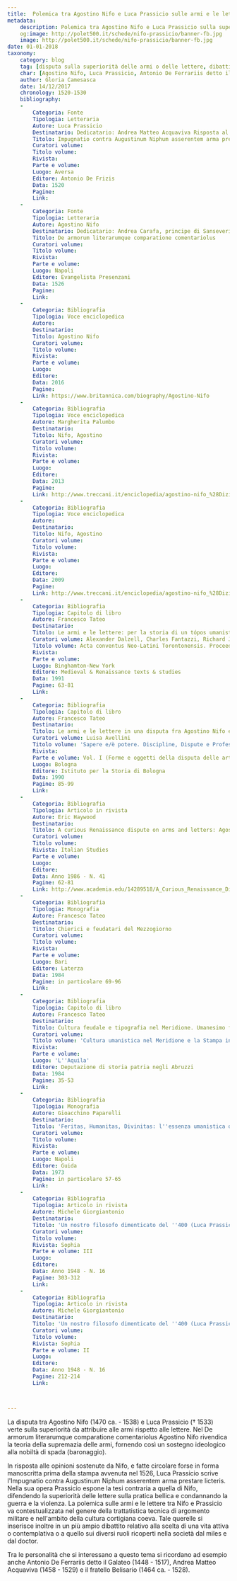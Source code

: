 ```yaml
---
title:  Polemica tra Agostino Nifo e Luca Prassicio sulle armi e le lettere
metadata:
	description: Polemica tra Agostino Nifo e Luca Prassicio sulla superiorità da attribuire alle armi o alle lettere.
	og:image: http://polet500.it/schede/nifo-prassicio/banner-fb.jpg
	image: http://polet500.it/schede/nifo-prassicio/banner-fb.jpg
date: 01-01-2018
taxonomy:
	category: blog
    tag: [disputa sulla superiorità delle armi o delle lettere, dibattito sulla predilezione per la vita attiva o per quella contemplativa]
    char: [Agostino Nifo, Luca Prassicio, Antonio De Ferrariis detto il Galateo, Andrea Matteo Acquaviva, Belisario Acquaviva]
    author: Gloria Camesasca
    date: 14/12/2017
    chronology: 1520-1530
    bibliography:
	-
	    Categoria: Fonte
	    Tipologia: Letteraria
	    Autore: Luca Prassicio
	    Destinatario: Dedicatario: Andrea Matteo Acquaviva Risposta al De armorum literarumque comparatione comentariolus di Agostino Nifo                                                          
	    Titolo: Impugnatio contra Augustinum Niphum asserentem arma prestare licteris
	    Curatori volume: 
	    Titolo volume: 
	    Rivista: 
	    Parte e volume: 
	    Luogo: Aversa
	    Editore: Antonio De Frizis
	    Data: 1520
	    Pagine: 
	    Link: 
	-
	    Categoria: Fonte
	    Tipologia: Letteraria
	    Autore: Agostino Nifo
	    Destinatario: Dedicatario: Andrea Carafa, principe di Sanseverino
	    Titolo: De armorum literarumque comparatione comentariolus
	    Curatori volume: 
	    Titolo volume: 
	    Rivista: 
	    Parte e volume: 
	    Luogo: Napoli
	    Editore: Evangelista Presenzani
	    Data: 1526
	    Pagine: 
	    Link: 
	-
	    Categoria: Bibliografia
	    Tipologia: Voce enciclopedica
	    Autore: 
	    Destinatario: 
	    Titolo: Agostino Nifo
	    Curatori volume: 
	    Titolo volume: 
	    Rivista: 
	    Parte e volume: 
	    Luogo: 
	    Editore: 
	    Data: 2016
	    Pagine: 
	    Link: https://www.britannica.com/biography/Agostino-Nifo
	-
	    Categoria: Bibliografia
	    Tipologia: Voce enciclopedica
	    Autore: Margherita Palumbo
	    Destinatario: 
	    Titolo: Nifo, Agostino
	    Curatori volume: 
	    Titolo volume: 
	    Rivista: 
	    Parte e volume: 
	    Luogo: 
	    Editore: 
	    Data: 2013
	    Pagine: 
	    Link: http://www.treccani.it/enciclopedia/agostino-nifo_%28Dizionario-Biografico%29/
	-
	    Categoria: Bibliografia
	    Tipologia: Voce enciclopedica
	    Autore: 
	    Destinatario: 
	    Titolo: Nifo, Agostino
	    Curatori volume: 
	    Titolo volume: 
	    Rivista: 
	    Parte e volume: 
	    Luogo: 
	    Editore: 
	    Data: 2009
	    Pagine: 
	    Link: http://www.treccani.it/enciclopedia/agostino-nifo_%28Dizionario-di-filosofia%29/
	-
	    Categoria: Bibliografia
	    Tipologia: Capitolo di libro
	    Autore: Francesco Tateo
	    Destinatario: 
	    Titolo: Le armi e le lettere: per la storia di un tópos umanistico
	    Curatori volume: Alexander Dalzell, Charles Fantazzi, Richard J. Schoeck
	    Titolo volume: Acta conventus Neo-Latini Torontonensis. Proceedings of the Seventh International Congress of Neo-Latin Studies (Toronto, 8/8-13/8 1988)
	    Rivista: 
	    Parte e volume: 
	    Luogo: Binghamton-New York
	    Editore: Medieval & Renaissance texts & studies
	    Data: 1991
	    Pagine: 63-81
	    Link: 
	-
	    Categoria: Bibliografia
	    Tipologia: Capitolo di libro
	    Autore: Francesco Tateo
	    Destinatario: 
	    Titolo: Le armi e le lettere in una disputa fra Agostino Nifo e Luca Prassicio
	    Curatori volume: Luisa Avellini
	    Titolo volume: 'Sapere e/è potere. Discipline, Dispute e Professioni nell''Università Medievale e Moderna. Il caso bolognese a confronto. Atti del 4° Convegno (Bologna, 13/4-15/4 1989)'
	    Rivista: 
	    Parte e volume: Vol. I (Forme e oggetti della disputa delle arti)
	    Luogo: Bologna
	    Editore: Istituto per la Storia di Bologna
	    Data: 1990
	    Pagine: 85-99
	    Link: 
	-
	    Categoria: Bibliografia
	    Tipologia: Articolo in rivista
	    Autore: Eric Haywood
	    Destinatario: 
	    Titolo: A curious Renaissance dispute on arms and letters: Agostino Nifo and Luca Prassicio
	    Curatori volume: 
	    Titolo volume: 
	    Rivista: Italian Studies
	    Parte e volume: 
	    Luogo: 
	    Editore: 
	    Data: Anno 1986 - N. 41
	    Pagine: 62-81
	    Link: http://www.academia.edu/14289518/A_Curious_Renaissance_Dispute_on_Arms_and_Letters_Agostino_Nifo_and_Luca_Prassicio
	-
	    Categoria: Bibliografia
	    Tipologia: Monografia
	    Autore: Francesco Tateo
	    Destinatario: 
	    Titolo: Chierici e feudatari del Mezzogiorno
	    Curatori volume: 
	    Titolo volume: 
	    Rivista: 
	    Parte e volume: 
	    Luogo: Bari
	    Editore: Laterza
	    Data: 1984
	    Pagine: in particolare 69-96
	    Link: 
	-
	    Categoria: Bibliografia
	    Tipologia: Capitolo di libro
	    Autore: Francesco Tateo
	    Destinatario: 
	    Titolo: Cultura feudale e tipografia nel Meridione. Umanesimo fra gli Abruzzi e Napoli
	    Curatori volume: 
	    Titolo volume: 'Cultura umanistica nel Meridione e la Stampa in Abruzzo. Atti del Convegno (L''Aquila, 12/11-14/11 1982)'
	    Rivista: 
	    Parte e volume: 
	    Luogo: 'L''Aquila'
	    Editore: Deputazione di storia patria negli Abruzzi
	    Data: 1984
	    Pagine: 35-53
	    Link: 
	-
	    Categoria: Bibliografia
	    Tipologia: Monografia
	    Autore: Gioacchino Paparelli
	    Destinatario: 
	    Titolo: 'Feritas, Humanitas, Divinitas: l''essenza umanistica del Rinascimento'
	    Curatori volume: 
	    Titolo volume: 
	    Rivista: 
	    Parte e volume: 
	    Luogo: Napoli
	    Editore: Guida
	    Data: 1973
	    Pagine: in particolare 57-65
	    Link: 
	-
	    Categoria: Bibliografia
	    Tipologia: Articolo in rivista
	    Autore: Michele Giorgiantonio
	    Destinatario: 
	    Titolo: 'Un nostro filosofo dimenticato del ''400 (Luca Prassicio e Agostino Nifo) - seguito'
	    Curatori volume: 
	    Titolo volume: 
	    Rivista: Sophia
	    Parte e volume: III
	    Luogo: 
	    Editore: 
	    Data: Anno 1948 - N. 16
	    Pagine: 303-312
	    Link: 
	-
	    Categoria: Bibliografia
	    Tipologia: Articolo in rivista
	    Autore: Michele Giorgiantonio
	    Destinatario: 
	    Titolo: 'Un nostro filosofo dimenticato del ''400 (Luca Prassicio e Agostino Nifo)'
	    Curatori volume: 
	    Titolo volume: 
	    Rivista: Sophia
	    Parte e volume: II
	    Luogo: 
	    Editore: 
	    Data: Anno 1948 - N. 16
	    Pagine: 212-214
	    Link: 



---
```


La disputa tra Agostino Nifo (1470 ca. - 1538) e Luca Prassicio († 1533) verte sulla superiorità da attribuire alle armi rispetto alle lettere. Nel De armorum literarumque comparatione comentariolus Agostino Nifo rivendica la teoria della supremazia delle armi, fornendo così un sostegno ideologico alla nobiltà di spada (baronaggio). 

In risposta alle opinioni sostenute da Nifo, e fatte circolare forse in forma manoscritta prima della stampa avvenuta nel 1526, Luca Prassicio scrive l'Impugnatio contra Augustinum Niphum asserentem arma prestare licteris. Nella sua opera Prassicio espone la tesi contraria a quella di Nifo, difendendo la superiorità delle lettere sulla pratica bellica e condannando la guerra e la violenza. La polemica sulle armi e le lettere tra Nifo e Prassicio va contestualizzata nel genere della trattatistica tecnica di argomento militare e nell'ambito della cultura cortigiana coeva. Tale querelle si inserisce inoltre in un più ampio dibattito relativo alla scelta di una vita attiva o contemplativa o a quello sui diversi ruoli ricoperti nella società dal miles e dal doctor. 

Tra le personalità che si interessano a questo tema si ricordano ad esempio anche Antonio De Ferrariis detto il Galateo (1448 - 1517), Andrea Matteo Acquaviva (1458 - 1529) e il fratello Belisario (1464 ca. - 1528).